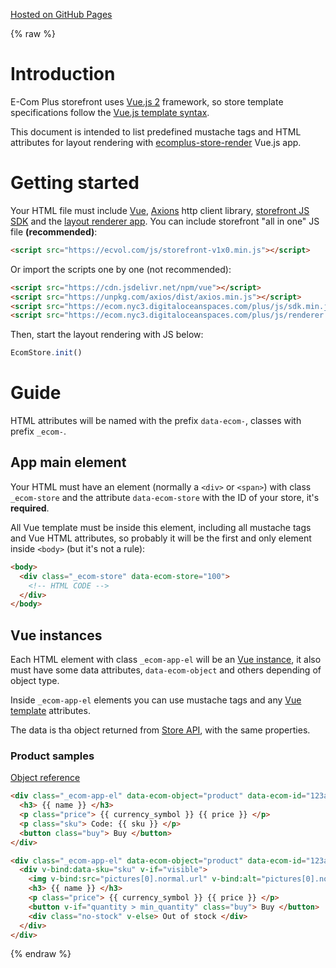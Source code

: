 [Hosted on GitHub Pages](https://ecomclub.github.io/ecomplus-store-template/)

{% raw %}
# Introduction
E-Com Plus storefront uses
[Vue.js 2](https://vuejs.org/v2/guide/) framework, so
store template specifications follow the
[Vue.js template syntax](https://vuejs.org/v2/guide/syntax.html).

This document is intended to list predefined mustache tags and
HTML attributes for layout rendering with
[ecomplus-store-render](https://github.com/ecomclub/ecomplus-store-render)
Vue.js app.

# Getting started
Your HTML file must include
[Vue](https://vuejs.org/v2/),
[Axions](https://github.com/axios/axios) http client library,
[storefront JS SDK](https://github.com/ecomclub/ecomplus-sdk-js)
and the [layout renderer app](https://github.com/ecomclub/ecomplus-store-render).
You can include storefront "all in one" JS file **(recommended)**:

```html
<script src="https://ecvol.com/js/storefront-v1x0.min.js"></script>
```

Or import the scripts one by one (not recommended):

```html
<script src="https://cdn.jsdelivr.net/npm/vue"></script>
<script src="https://unpkg.com/axios/dist/axios.min.js"></script>
<script src="https://ecom.nyc3.digitaloceanspaces.com/plus/js/sdk.min.js"></script>
<script src="https://ecom.nyc3.digitaloceanspaces.com/plus/js/renderer.min.js"></script>
```

Then, start the layout rendering with JS below:

```javascript
EcomStore.init()
```

# Guide
HTML attributes will be named with the prefix `data-ecom-`,
classes with prefix `_ecom-`.

## App main element
Your HTML must have an element (normally a `<div>` or `<span>`)
with class `_ecom-store` and the attribute `data-ecom-store`
with the ID of your store, it's **required**.

All Vue template must be inside this element,
including all mustache tags and Vue HTML attributes,
so probably it will be the first and only element inside `<body>` (but it's not a rule):

```html
<body>
  <div class="_ecom-store" data-ecom-store="100">
    <!-- HTML CODE -->
  </div>
</body>
```

## Vue instances
Each HTML element with class `_ecom-app-el` will be an
[Vue instance](https://vuejs.org/v2/guide/instance.html), it also must
have some data attributes, `data-ecom-object` and others depending of
object type.

Inside `_ecom-app-el` elements you can use mustache tags and any
[Vue template](https://vuejs.org/v2/guide/syntax.html) attributes.

The data is tha object returned from
[Store API](https://ecomstore.docs.apiary.io/),
with the same properties.

### Product samples
[Object reference](https://ecomstore.docs.apiary.io/#reference/products/product-object)

```html
<div class="_ecom-app-el" data-ecom-object="product" data-ecom-id="123a5432109876543210cdef">
  <h3> {{ name }} </h3>
  <p class="price"> {{ currency_symbol }} {{ price }} </p>
  <p class="sku"> Code: {{ sku }} </p>
  <button class="buy"> Buy </button>
</div>
```

```html
<div class="_ecom-app-el" data-ecom-object="product" data-ecom-id="123a5432109876543210cdef">
  <div v-bind:data-sku="sku" v-if="visible">
    <img v-bind:src="pictures[0].normal.url" v-bind:alt="pictures[0].normal.alt" />
    <h3> {{ name }} </h3>
    <p class="price"> {{ currency_symbol }} {{ price }} </p>
    <button v-if="quantity > min_quantity" class="buy"> Buy </button>
    <div class="no-stock" v-else> Out of stock </div>
  </div>
</div>
```
{% endraw %}
